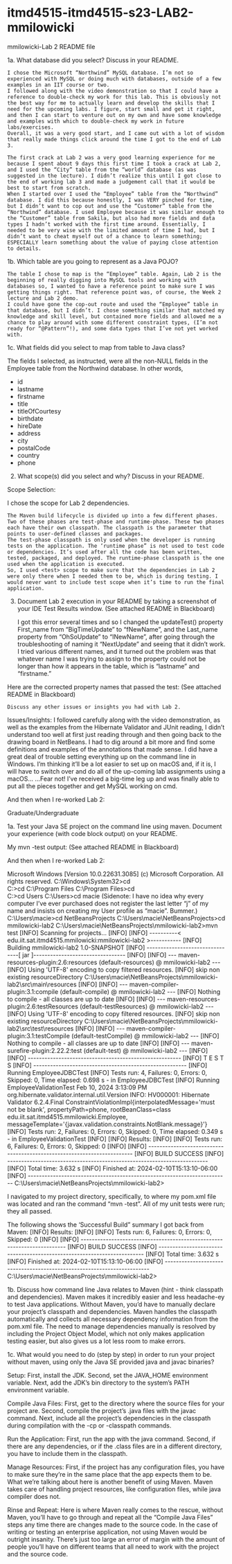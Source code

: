 # itmd4515-itmd4515-s23-LAB2-mmilowicki

mmilowicki-Lab 2 README file

1a. What database did you select?
Discuss in your README.

	I chose the Microsoft “Northwind” MySQL database. I’m not so experienced with MySQL or doing much with databases, outside of a few examples in an IIT course or two. 
	I followed along with the video demonstration so that I could have a reference to double-check my work for this lab. This is obviously not the best way for me to actually learn and develop the skills that I need for the upcoming labs. I figure, start small and get it right, and then I can start to venture out on my own and have some knowledge and examples with which to double-check my work in future labs/exercises.
	Overall, it was a very good start, and I came out with a lot of wisdom that really made things click around the time I got to the end of Lab 3. 
 
	The first crack at Lab 2 was a very good learning experience for me because I spent about 9 days this first time I took a crack at Lab 2, and I used the “City” table from the “world” database (as was suggested in the lecture). I didn’t realize this until I got close to the end of working lab 3 and made a judgement call that it would be best to start from scratch.
	When I started over I used the “Employee” table from the “Northwind” database. I did this because honestly, I was VERY pinched for time, but I didn’t want to cop out and use the “Customer” table from the “Northwind” database. I used Employee because it was similar enough to the “Customer” table from Sakila, but also had more fields and data types I hadn’t worked with the first time around. Essentially, I needed to be very wise with the limited amount of time I had, but I didn’t want to cheat myself out of a chance to learn something; ESPECIALLY learn something about the value of paying close attention to details.

1b. Which table are you going to represent as a Java POJO? 

	The table I chose to map is the “Employee” table. Again, Lab 2 is the beginning of really digging into MySQL tools and working with databases so, I wanted to have a reference point to make sure I was getting things right. That reference point was, of course, the Week 2 lecture and Lab 2 demo.
	I could have gone the cop-out route and used the “Employee” table in that database, but I didn’t. I chose something similar that matched my knowledge and skill level, but contained more fields and allowed me a chance to play around with some different constraint types, (I’m not ready for “@Pattern”!), and some data types that I’ve not yet worked with.

1c. What fields did you select to map from table to Java class? 

The fields I selected, as instructed, were all the non-NULL fields in the Employee table from the Northwind database.
In other words,
-	id
-	lastname
-	firstname
-	title
-	titleOfCourtesy
-	birthdate
-	hireDate
-	address
-	city
-	postalCode
-	country
-	phone

2.	What scope(s) did you select and why?  Discuss in your README.

Scope Selection:

I chose the <test> scope for Lab 2 dependencies.

	The Maven build lifecycle is divided up into a few different phases. Two of these phases are test-phase and runtime-phase. These two phases each have their own classpath. The classpath is the parameter that points to user-defined classes and packages.
	The test-phase classpath is only used when the developer is running tests on the application. The ‘runtime phase” is not used to test code or dependencies. It’s used after all the code has been written, tested, packaged, and deployed. The runtime-phase classpath is the one used when the application is executed.
	So, I used <test> scope to make sure that the dependencies in Lab 2 were only there when I needed them to be, which is during testing. I would never want to include test scope when it’s time to run the final application.

3.	Document Lab 2 execution in your README by taking a screenshot of your IDE Test Results window. 
 (See attached README in Blackboard)

	I got this error several times and so I changed the updateTest() property First_name from “BigTimeUpdate” to “fNewName”, and the Last_name property from “OhSoUpdate” to “lNewName”, after going through the troubleshooting of naming it “NextUpdate” and seeing that it didn’t work. I tried various different names, and it turned out the problem was that whatever name I was trying to assign to the property could not be longer than how it appears in the table, which is “lastname” and “firstname.”
  

Here are the corrected property names that passed the test:
(See attached README in Blackboard)


	Discuss any other issues or insights you had with Lab 2.

Issues/Insights:
	I followed carefully along with the video demonstration, as well as the examples from the Hibernate Validator and JUnit reading, I didn’t understand too well at first just reading through and then going back to the drawing board in NetBeans. I had to dig around a bit more and find some definitions and examples of the annotations that made sense.
	I did have a great deal of trouble setting everything up on the command line in Windows. I’m thinking it’ll be a lot easier to set up on macOS and, if it is, I will have to switch over and do all of the up-coming lab assignments using a macOS…
…Fear not! I’ve received a big-time leg up and was finally able to put all the pieces together and get MySQL working on cmd.
  

And then when I re-worked Lab 2:
 
Graduate/Undergraduate

1a. Test your Java SE project on the command line using maven. 
Document your experience (with code block output) on your README. 

My mvn -test output:
(See attached README in Blackboard) 

And then when I re-worked Lab 2:
 
Microsoft Windows [Version 10.0.22631.3085]
(c) Microsoft Corporation. All rights reserved.
C:\Windows\System32>cd \
C:\>cd C:\Program Files
C:\Program Files>cd \
C:\>cd Users
C:\Users>cd macie (Sidenote: I have no idea why every computer I’ve ever purchased does not register the last letter “j” of my name and insists on creating my User profile as “macie”. Bummer.)
C:\Users\macie>cd NetBeansProjects
C:\Users\macie\NetBeansProjects>cd mmilowicki-lab2
C:\Users\macie\NetBeansProjects\mmilowicki-lab2>mvn test
[INFO] Scanning for projects...
[INFO]
[INFO] ----------< edu.iit.sat.itmd4515.mmilowicki:mmilowicki-lab2 >-----------
[INFO] Building mmilowicki-lab2 1.0-SNAPSHOT
[INFO] --------------------------------[ jar ]---------------------------------
[INFO]
[INFO] --- maven-resources-plugin:2.6:resources (default-resources) @ mmilowicki-lab2 ---
[INFO] Using 'UTF-8' encoding to copy filtered resources.
[INFO] skip non existing resourceDirectory C:\Users\macie\NetBeansProjects\mmilowicki-lab2\src\main\resources
[INFO]
[INFO] --- maven-compiler-plugin:3.1:compile (default-compile) @ mmilowicki-lab2 ---
[INFO] Nothing to compile - all classes are up to date
[INFO]
[INFO] --- maven-resources-plugin:2.6:testResources (default-testResources) @ mmilowicki-lab2 ---
[INFO] Using 'UTF-8' encoding to copy filtered resources.
[INFO] skip non existing resourceDirectory C:\Users\macie\NetBeansProjects\mmilowicki-lab2\src\test\resources
[INFO]
[INFO] --- maven-compiler-plugin:3.1:testCompile (default-testCompile) @ mmilowicki-lab2 ---
[INFO] Nothing to compile - all classes are up to date
[INFO]
[INFO] --- maven-surefire-plugin:2.22.2:test (default-test) @ mmilowicki-lab2 ---
[INFO]
[INFO] -------------------------------------------------------
[INFO]  T E S T S
[INFO] -------------------------------------------------------
[INFO] Running EmployeeJDBCTest
[INFO] Tests run: 4, Failures: 0, Errors: 0, Skipped: 0, Time elapsed: 0.698 s - in EmployeeJDBCTest
[INFO] Running EmployeeValidationTest
Feb 10, 2024 3:13:09 PM org.hibernate.validator.internal.util.Version <clinit>
INFO: HV000001: Hibernate Validator 6.2.4.Final
ConstraintViolationImpl{interpolatedMessage='must not be blank', propertyPath=phone, rootBeanClass=class edu.iit.sat.itmd4515.mmilowicki.Employee, messageTemplate='{javax.validation.constraints.NotBlank.message}'}
[INFO] Tests run: 2, Failures: 0, Errors: 0, Skipped: 0, Time elapsed: 0.349 s - in EmployeeValidationTest
[INFO]
[INFO] Results:
[INFO]
[INFO] Tests run: 6, Failures: 0, Errors: 0, Skipped: 0
[INFO]
[INFO] ------------------------------------------------------------------------
[INFO] BUILD SUCCESS
[INFO] ------------------------------------------------------------------------
[INFO] Total time:  3.632 s
[INFO] Finished at: 2024-02-10T15:13:10-06:00
[INFO] ------------------------------------------------------------------------
C:\Users\macie\NetBeansProjects\mmilowicki-lab2>


I navigated to my project directory, specifically, to where my pom.xml file was located and ran the command “mvn -test”.
All of my unit tests were run; they all passed.

The following shows the ‘Successful Build” summary I got back from Maven:
[INFO] Results:
[INFO]
[INFO] Tests run: 6, Failures: 0, Errors: 0, Skipped: 0
[INFO]
[INFO] ------------------------------------------------------------------------
[INFO] BUILD SUCCESS
[INFO] ------------------------------------------------------------------------
[INFO] Total time:  3.632 s
[INFO] Finished at: 2024-02-10T15:13:10-06:00
[INFO] ------------------------------------------------------------------------
C:\Users\macie\NetBeansProjects\mmilowicki-lab2>


1b. Discuss how command line Java relates to Maven (hint - think classpath and dependencies).
		Maven makes it incredibly easier and less headache-ey to test Java applications. Without Maven, you’d have to manually declare your project’s classpath and dependencies. Maven handles the classpath automatically and collects all necessary dependency information from the pom.xml file. 
The need to manage dependencies manually is resolved by including the Project Object Model, which not only makes application testing easier, but also gives us a lot less room to make errors.


1c. What would you need to do (step by step) in order to run your project without maven, using only the Java SE provided java and javac binaries? 

Setup:
First, install the JDK.
Second, set the JAVA_HOME environment variable.
Next, add the JDK’s bin directory to the system’s PATH environment variable.

Compile Java Files:
First, get to the directory where the source files for your project are.
Second, compile the project’s .java files with the javac command.
Next, include all the project’s dependencies in the classpath during compilation with the -cp or -classpath commands.

Run the Application:
First, run the app with the java command.
Second, if there are any dependencies, or if the .class files are in a different directory, you have to include them in the classpath.

Manage Resources:
First, if the project has any configuration files,  you have to make sure they’re in the same place that the app expects them to be. What we’re talking about here is another benefit of using Maven. Maven takes care of handling project resources, like configuration files, while java compiler does not.

Rinse and Repeat:
Here is where Maven really comes to the rescue, without Maven, you’ll have to go through and repeat all the “Compile Java Files” steps any time there are changes made to the source code. In the case of writing or testing an enterprise application, not using Maven would be outright insanity. There’s just too large an error of margin with the amount of people you’ll have on different teams that all need to work with the project and the source code.
